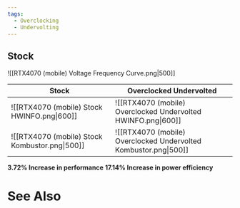 ```yaml
---
tags:
  - Overclocking
  - Undervolting
---
```

## Stock

![[RTX4070 (mobile) Voltage Frequency Curve.png|500]]

| Stock                                          | Overclocked Undervolted                                          |
| ---------------------------------------------- | ---------------------------------------------------------------- |
| ![[RTX4070 (mobile) Stock HWINFO.png\|600]]    | ![[RTX4070 (mobile) Overclocked Undervolted HWINFO.png\|600]]    |
| ![[RTX4070 (mobile) Stock Kombustor.png\|500]] | ![[RTX4070 (mobile) Overclocked Undervolted Kombustor.png\|500]] |
**3.72% Increase in performance**
**17.14% Increase in power efficiency**
# See Also
